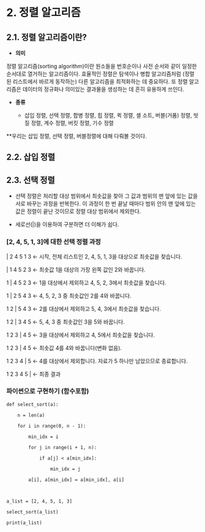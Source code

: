 # 2. 정렬 알고리즘
## 2.1. 정렬 알고리즘이란?
- __의미__

정렬 알고리즘(sorting algorithm)이란 원소들을 번호순이나 사전 순서와 같이 일정한 순서대로 열거하는 알고리즘이다. 효율적인 정렬은 탐색이나 병합 알고리즘처럼 (정렬된 리스트에서 바르게 동작하는) 다른 알고리즘을 최적화하는 데 중요하다. 또 정렬 알고리즘은 데이터의 정규화나 의미있는 결과물을 생성하는 데 흔히 유용하게 쓰인다.

- __종류__

  - 삽입 정렬, 선택 정렬, 합병 정렬, 힙 정렬, 퀵 정렬, 셸 소트, 버블(거품) 정렬, 빗질 정렬, 계수 정렬, 버킷 정렬, 기수 정렬

**우리는 삽입 정렬, 선택 정렬, 버블정렬에 대해 다뤄볼 것이다.


## 2.2. 삽입 정렬

## 2.3. 선택 정렬
- 선택 정렬은 처리할 대상 범위에서 최솟값을 찾아 그 값과 범위의 맨 앞에 있는 값을 서로 바꾸는 과정을 반복한다. 이 과정이 한 번 끝날 때마다 범위 안의 맨 앞에 있는 값은 정렬이 끝난 것이므로 정렬 대상 범위에서 제외한다.

- 세로선(|)을 이용하여 구분하면 더 이해가 쉽다.

### [2, 4, 5, 1, 3]에 대한 선택 정렬 과정

| 2 4 5 1 3 ← 시작, 전체 리스트인 2, 4, 5, 1, 3을 대상으로 최솟값을 찾습니다.

| 1 4 5 2 3 ← 최솟값 1을 대상의 가장 왼쪽 값인 2와 바꿉니다.

1 | 4 5 2 3 ← 1을 대상에서 제외하고 4, 5, 2, 3에서 최솟값을 찾습니다.

1 | 2 5 4 3 ← 4, 5, 2, 3 중 최솟값인 2를 4와 바꿉니다.

1 2 | 5 4 3 ← 2를 대상에서 제외하고 5, 4, 3에서 최솟값을 찾습니다.

1 2 | 3 4 5 ← 5, 4, 3 중 최솟값인 3을 5와 바꿉니다.

1 2 3 | 4 5 ← 3을 대상에서 제외하고 4, 5에서 최솟값을 찾습니다.

1 2 3 | 4 5 ← 최솟값 4를 4와 바꿉니다(변화 없음).

1 2 3 4 | 5 ← 4를 대상에서 제외합니다. 자료가 5 하나만 남았으므로 종료합니다.

1 2 3 4 5 | ← 최종 결과


### 파이썬으로 구현하기 (함수포함)
```Py
def select_sort(a):

    n = len(a)

    for i in range(0, n - 1):

        min_idx = i

        for j in range(i + 1, n):

            if a[j] < a[min_idx]:

                min_idx = j

        a[i], a[min_idx] = a[min_idx], a[i]



a_list = [2, 4, 5, 1, 3]

select_sort(a_list)

print(a_list)
```
